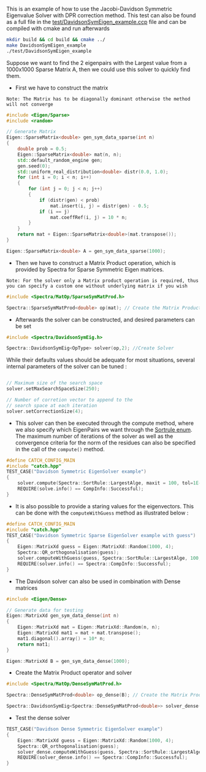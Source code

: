 This is an example of how to use the Jacobi-Davidson Symmetric Eigenvalue Solver with DPR correction method. This test can also be found as a full file in the [test/DavidsonSymEigen_example.ccp](test/DavidsonSymEigen_example.cpp) file and can be compiled with cmake and run afterwards

```bash
mkdir build && cd build && cmake ../
make DavidsonSymEigen_example
./test/DavidsonSymEigen_example
```

Suppose we want to find the 2 eigenpairs with the Largest value from a 1000x1000 Sparse Matrix A, then we could use this solver to quickly find them.


- First we have to construct the matrix

`Note: The Matrix has to be diagonally dominant otherwise the method will not converge`

```cpp
#include <Eigen/Sparse>
#include <random>

// Generate Matrix
Eigen::SparseMatrix<double> gen_sym_data_sparse(int n)
{
    double prob = 0.5;
    Eigen::SparseMatrix<double> mat(n, n);
    std::default_random_engine gen;
    gen.seed(0);
    std::uniform_real_distribution<double> distr(0.0, 1.0);
    for (int i = 0; i < n; i++)
    {
        for (int j = 0; j < n; j++)
        {
            if (distr(gen) < prob)
                mat.insert(i, j) = distr(gen) - 0.5;
            if (i == j)
                mat.coeffRef(i, j) = 10 * n;
        }
    }
    return mat + Eigen::SparseMatrix<double>(mat.transpose());
}

Eigen::SparseMatrix<double> A = gen_sym_data_sparse(1000);
```

- Then we have to construct a Matrix Product operation, which is provided by Spectra for Sparse Symmetric Eigen matrices. 

`Note: For the solver only a Matrix product operation is required, thus you can specify a custom one without underlying matrix if you wish`

```cpp
#include <Spectra/MatOp/SparseSymMatProd.h>

Spectra::SparseSymMatProd<double> op(mat); // Create the Matrix Product operation
```

- Afterwards the solver can be constructed, and desired parameters can be set 


```cpp
#include <Spectra/DavidsonSymEig.h>

Spectra::DavidsonSymEig<OpType> solver(op,2); //Create Solver
```

While their defaults values should be adequate for most situations, several internal parameters of the solver can be tuned :

```cpp

// Maximum size of the search space
solver.setMaxSearchSpaceSize(250); 

// Number of corretion vector to append to the
// search space at each iteration
solver.setCorrectionSize(4);
```

- This solver can then be executed through the compute method, where we also specify which EigenPairs we want through the [Sortrule enum](https://spectralib.org/doc/selectionrule_8h_source). The maximum number of iterations of the solver as well as the convergence criteria for the 
norm of the residues can also be specified in the call of the `compute()` method.

```cpp
#define CATCH_CONFIG_MAIN
#include "catch.hpp"
TEST_CASE("Davidson Symmetric EigenSolver example")
{
    solver.compute(Spectra::SortRule::LargestAlge, maxit = 100, tol=1E-3);
    REQUIRE(solve.info() == CompInfo::Successful);
}
```

- It is also possible to provide a staring values for the eigenvectors. This can be done with the `computeWithGuess` method as illustrated below :

```cpp
#define CATCH_CONFIG_MAIN
#include "catch.hpp"
TEST_CASE("Davidson Symmetric Sparse EigenSolver example with guess")
{
    Eigen::MatrixXd guess = Eigen::MatrixXd::Random(1000, 4);
    Spectra::QR_orthogonalisation(guess);
    solver.computeWithGuess(guess, Spectra::SortRule::LargestAlge, 100, 1E-3);
    REQUIRE(solver.info() == Spectra::CompInfo::Successful);
}
```
- The Davidson solver can also be used in combination with Dense matrices

```cpp
#include <Eigen/Dense>

// Generate data for testing
Eigen::MatrixXd gen_sym_data_dense(int n)
{
    Eigen::MatrixXd mat = Eigen::MatrixXd::Random(n, n);
    Eigen::MatrixXd mat1 = mat + mat.transpose();
    mat1.diagonal().array() = 10* n;
    return mat1;
}

Eigen::MatrixXd B = gen_sym_data_dense(1000);
```

- Create the Matrix Product operator and solver

```cpp
#include <Spectra/MatOp/DenseSymMatProd.h>

Spectra::DenseSymMatProd<double> op_dense(B); // Create the Matrix Product operation

Spectra::DavidsonSymEig<Spectra::DenseSymMatProd<double>> solver_dense(op_dense,2); //Create Solver
```

- Test the dense solver

```cpp
TEST_CASE("Davidson Dense Symmetric EigenSolver example")
{
    Eigen::MatrixXd guess = Eigen::MatrixXd::Random(1000, 4);
    Spectra::QR_orthogonalisation(guess);
    solver_dense.computeWithGuess(guess, Spectra::SortRule::LargestAlge, 100, 1E-3);
    REQUIRE(solver_dense.info() == Spectra::CompInfo::Successful);
}
```